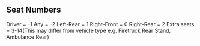 Seat Numbers
-------------------------------
Driver = -1
Any = -2
Left-Rear = 1
Right-Front = 0
Right-Rear = 2
Extra seats = 3-14(This may differ from vehicle type e.g. Firetruck Rear Stand, Ambulance Rear)